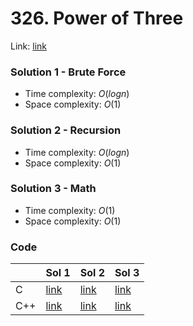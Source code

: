 # 326. Power of Three
Link: [link](https://leetcode.com/problems/power-of-three/)

### Solution 1 - Brute Force
* Time complexity: $O(log n)$
* Space complexity: $O(1)$

### Solution 2 - Recursion
* Time complexity: $O(log n)$
* Space complexity: $O(1)$

### Solution 3 - Math
* Time complexity: $O(1)$
* Space complexity: $O(1)$

### Code
||Sol 1|Sol 2|Sol 3|
|-|-|-|-|
|C|[link](./sol_1/main.c)|[link](./sol_2/main.c)|[link](./sol_3/main.c)|
|C++|[link](./sol_1/main.cpp)|[link](./sol_2/main.cpp)|[link](./sol_3/main.cpp)|